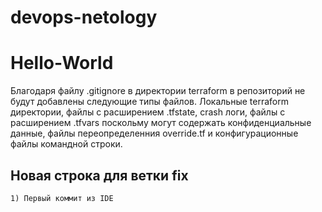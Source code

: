 # devops-netology
# Hello-World

Благодаря файлу .gitignore в директории terraform в репозиторий не будут добавлены следующие типы файлов. Локальные terraform директории, файлы с расширением .tfstate, crash логи, файлы с расширением .tfvars поскольму могут содержать конфиденциальные данные, файлы переопределенния override.tf и конфигурационные файлы командной строки.

## Новая строка для ветки fix
    1) Первый коммит из IDE 